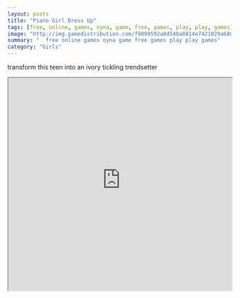 ```yaml
---
layout: posts
title: "Piano Girl Dress Up"
tags: [free, online, games, oyna, game, free, games, play, play, games]
image: "http://img.gamedistribution.com/f9099592a8d548a8814e7421029a680c.jpg"
summary: "  free online games oyna game free games play play games"
category: "Girls"
---
```


transform this teen into an ivory tickling trendsetter

<iframe width="100%" height="480px;" src="http://flash.gamedistribution.com?game=f9099592a8d548a8814e7421029a680c"></iframe>